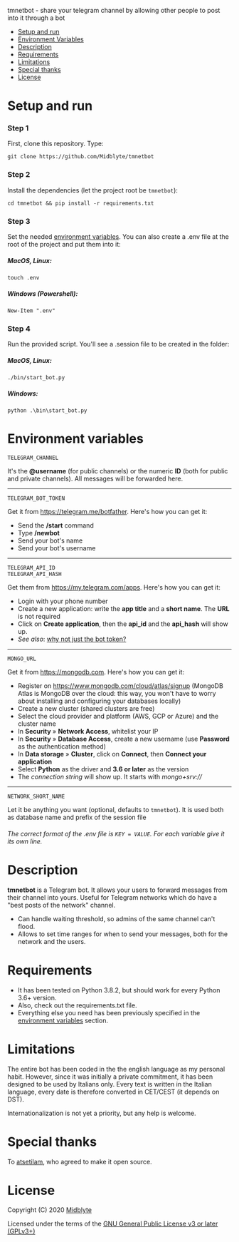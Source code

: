 tmnetbot - share your telegram channel by allowing other people to post into it through a bot

- [Setup and run](#setup-and-run)
- [Environment Variables](#environment-variables)
- [Description](#description)
- [Requirements](#requirements)
- [Limitations](#limitations)
- [Special thanks](#special-thanks)
- [License](#license)


# Setup and run

### Step 1

First, clone this repository. Type:

    git clone https://github.com/Midblyte/tmnetbot

### Step 2

Install the dependencies (let the project root be `tmnetbot`):

    cd tmnetbot && pip install -r requirements.txt 

### Step 3

Set the needed [environment variables](#environment-variables).
You can also create a .env file at the root of the project and put them into it:

##### MacOS, Linux:

    touch .env

##### Windows (Powershell):
    
    New-Item ".env"

### Step 4

Run the provided script. You'll see a .session file to be created in the folder:

##### MacOS, Linux:

    ./bin/start_bot.py

##### Windows:

    python .\bin\start_bot.py


# Environment variables

    TELEGRAM_CHANNEL

It's the **@username** (for public channels) or the numeric **ID** (both for public and private channels).
All messages will be forwarded here.
<hr>

    TELEGRAM_BOT_TOKEN  

Get it from https://telegram.me/botfather. Here's how you can get it:
- Send the **/start** command
- Type **/newbot**
- Send your bot's name
- Send your bot's username
<hr>

    TELEGRAM_API_ID
    TELEGRAM_API_HASH

Get them from https://my.telegram.com/apps. Here's how you can get it:
- Login with your phone number
- Create a new application: write the **app title** and a **short name**. The **URL** is not required
- Click on **Create application**, then the **api_id** and the **api_hash** will show up. 
- _See also_: [why not just the bot token?](https://docs.pyrogram.org/topics/mtproto-vs-botapi)
<hr>

    MONGO_URL

Get it from https://mongodb.com. Here's how you can get it:
- Register on https://www.mongodb.com/cloud/atlas/signup
(MongoDB Atlas is MongoDB over the cloud: this way, you won't have to worry about installing and configuring your
databases locally)
- Create a new cluster (shared clusters are free)
- Select the cloud provider and platform (AWS, GCP or Azure) and the cluster name
- In **Security** » **Network Access**, whitelist your IP
- In **Security** » **Database Access**, create a new username (use **Password** as the authentication method)
- In **Data storage** » **Cluster**, click on **Connect**, then **Connect your application**
- Select **Python** as the driver and **3.6 or later** as the version
- The _connection string_ will show up. It starts with _mongo+srv://_
<hr>

    NETWORK_SHORT_NAME
    
Let it be anything you want (optional, defaults to `tmnetbot`).
It is used both as database name and prefix of the session file

###### The correct format of the .env file is `KEY = VALUE`. For each variable give it its own line.


# Description

**tmnetbot** is a Telegram bot.
It allows your users to forward messages from their channel into yours.
Useful for Telegram networks which do have a "best posts of the network" channel.
- Can handle waiting threshold, so admins of the same channel can't flood.
- Allows to set time ranges for when to send your messages, both for the network and the users. 


# Requirements

- It has been tested on Python 3.8.2, but should work for every Python 3.6+ version.
- Also, check out the requirements.txt file.
- Everything else you need has been previously specified in the [environment variables](#environment-variables) section.


# Limitations

The entire bot has been coded in the the english language as my personal habit.
However, since it was initially a private commitment, it has been designed to be used by Italians only.
Every text is written in the Italian language, every date is therefore converted in CET/CEST (it depends on DST).

Internationalization is not yet a priority, but any help is welcome.


# Special thanks

To [atsetilam](https://github.com/atsetilam), who agreed to make it open source.


# License
Copyright (C) 2020 [Midblyte](https://github.com/Midblyte)

Licensed under the terms of the [GNU General Public License v3 or later (GPLv3+)](https://github.com/Midblyte/tmnetbot/blob/master/LICENSE)
